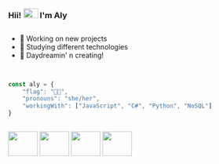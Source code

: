 ### Hii! <img height="20px" width="30px" src="https://custom-doodle.com/wp-content/uploads/doodle/hello-kitty-emotions-face/hello-kitty-emotions-face-doodle.gif"/> I'm Aly
##

 - 🧸 Working on new projects <br>
 - 🤍 Studying different technologies <br>
 - 🌙 Daydreamin' n creating!
 
##

```javascript

const aly = {
    "flag": "🏳️‍⚧️",
    "pronouns": "she/her",
    "workingWith": ["JavaScript", "C#", "Python", "NoSQL"]
}

```
##

<div style="display: inline_block">
  <img align="center" height="50" width="60" src="https://cdn.jsdelivr.net/gh/devicons/devicon/icons/threejs/threejs-original.svg" />
  <img align="center" height="50" width="60" src="https://cdn.jsdelivr.net/gh/devicons/devicon/icons/react/react-original.svg" />
  <img align="center" height="50" width="60" src="https://cdn.jsdelivr.net/gh/devicons/devicon/icons/nodejs/nodejs-original.svg" />
  <img align="center" height="50" width="60" src="https://cdn.jsdelivr.net/gh/devicons/devicon/icons/csharp/csharp-plain.svg" />
</div
